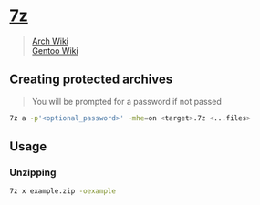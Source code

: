 # [7z](https://www.7-zip.org/)

> [Arch Wiki](https://wiki.archlinux.org/index.php/P7zip)\
> [Gentoo Wiki](https://wiki.gentoo.org/wiki/P7zip)

## Creating protected archives

> You will be prompted for a password if not passed

```sh
7z a -p'<optional_password>' -mhe=on <target>.7z <...files>
```

## Usage

### Unzipping

```sh
7z x example.zip -oexample
```
